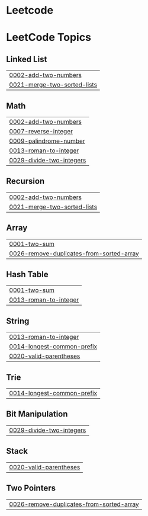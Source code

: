 # Leetcode
<!---LeetCode Topics Start-->
# LeetCode Topics
## Linked List
|  |
| ------- |
| [0002-add-two-numbers](https://github.com/durgaprasad-04/Leetcode/tree/master/0002-add-two-numbers) |
| [0021-merge-two-sorted-lists](https://github.com/durgaprasad-04/Leetcode/tree/master/0021-merge-two-sorted-lists) |
## Math
|  |
| ------- |
| [0002-add-two-numbers](https://github.com/durgaprasad-04/Leetcode/tree/master/0002-add-two-numbers) |
| [0007-reverse-integer](https://github.com/durgaprasad-04/Leetcode/tree/master/0007-reverse-integer) |
| [0009-palindrome-number](https://github.com/durgaprasad-04/Leetcode/tree/master/0009-palindrome-number) |
| [0013-roman-to-integer](https://github.com/durgaprasad-04/Leetcode/tree/master/0013-roman-to-integer) |
| [0029-divide-two-integers](https://github.com/durgaprasad-04/Leetcode/tree/master/0029-divide-two-integers) |
## Recursion
|  |
| ------- |
| [0002-add-two-numbers](https://github.com/durgaprasad-04/Leetcode/tree/master/0002-add-two-numbers) |
| [0021-merge-two-sorted-lists](https://github.com/durgaprasad-04/Leetcode/tree/master/0021-merge-two-sorted-lists) |
## Array
|  |
| ------- |
| [0001-two-sum](https://github.com/durgaprasad-04/Leetcode/tree/master/0001-two-sum) |
| [0026-remove-duplicates-from-sorted-array](https://github.com/durgaprasad-04/Leetcode/tree/master/0026-remove-duplicates-from-sorted-array) |
## Hash Table
|  |
| ------- |
| [0001-two-sum](https://github.com/durgaprasad-04/Leetcode/tree/master/0001-two-sum) |
| [0013-roman-to-integer](https://github.com/durgaprasad-04/Leetcode/tree/master/0013-roman-to-integer) |
## String
|  |
| ------- |
| [0013-roman-to-integer](https://github.com/durgaprasad-04/Leetcode/tree/master/0013-roman-to-integer) |
| [0014-longest-common-prefix](https://github.com/durgaprasad-04/Leetcode/tree/master/0014-longest-common-prefix) |
| [0020-valid-parentheses](https://github.com/durgaprasad-04/Leetcode/tree/master/0020-valid-parentheses) |
## Trie
|  |
| ------- |
| [0014-longest-common-prefix](https://github.com/durgaprasad-04/Leetcode/tree/master/0014-longest-common-prefix) |
## Bit Manipulation
|  |
| ------- |
| [0029-divide-two-integers](https://github.com/durgaprasad-04/Leetcode/tree/master/0029-divide-two-integers) |
## Stack
|  |
| ------- |
| [0020-valid-parentheses](https://github.com/durgaprasad-04/Leetcode/tree/master/0020-valid-parentheses) |
## Two Pointers
|  |
| ------- |
| [0026-remove-duplicates-from-sorted-array](https://github.com/durgaprasad-04/Leetcode/tree/master/0026-remove-duplicates-from-sorted-array) |
<!---LeetCode Topics End-->